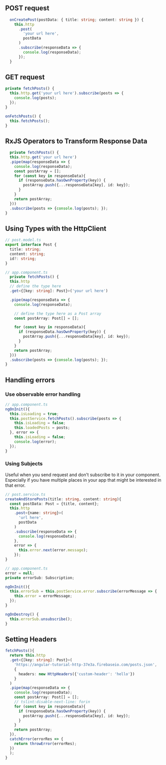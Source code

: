 

## POST request
```typescript
  onCreatePost(postData: { title: string; content: string }) {
    this.http
      .post(
        'your url here',
        postData
      )
      .subscribe(responseData => {
        console.log(responseData);
      });
  }
```

## GET request
```typescript
private fetchPosts() {
  this.http.get('your url here').subscribe(posts => {
    console.log(posts);
  });
}
```
```typescript
onFetchPosts() {
  this.fetchPosts();
}
```

## RxJS Operators to Transform Response Data
```typescript
  private fetchPosts() {
  this.http.get('your url here')
  .pipe(map(responseData => {
    console.log(responseData);
    const postArray = [];
    for (const key in responseData){
      if (responseData.hasOwnProperty(key)) {
        postArray.push({...responseData[key], id: key});
      }
    }
    return postArray;
  }))
  .subscribe(posts => {console.log(posts); });
}
```

## Using Types with the HttpClient
```typescript
// post.model.ts
export interface Post {
  title: string;
  content: string;
  id?: string;
}
```
```typescript
// app.component.ts
  private fetchPosts() {
  this.http
  // define the type here
  .get<{[key: string]: Post}>('your url here')

  .pipe(map(responseData => {
    console.log(responseData);

    // define the type here as a Post array
    const postArray: Post[] = [];

    for (const key in responseData){
      if (responseData.hasOwnProperty(key)) {
        postArray.push({...responseData[key], id: key});
      }
    }
    return postArray;
  }))
  .subscribe(posts => {console.log(posts); });
}
```

## Handling errors

### Use observable error handling
```typescript
// app.component.ts
ngOnInit(){
  this.isLoading = true;
  this.postService.fetchPosts().subscribe(posts => {
    this.isLoading = false;
    this.loadedPosts = posts;
  }, error => {
    this.isLoading = false;
    console.log(error);
  });
}
```

### Using Subjects
Useful when you send request and don't subscribe to it in your component.
Especially if you have multiple places in your app that might be interested in that error.

```typescript
// post.service.ts
createAndStorePosts(title: string, content: string){
  const postData: Post = {title, content};
  this.http
    .post<{name: string}>(
      'url here',
      postData
    )
    .subscribe(responseData => {
      console.log(responseData);
    },
    error => {
      this.error.next(error.message);
    });
}
```

```typescript
// app.component.ts
error = null;
private errorSub: Subscription;

ngOnInit(){
  this.errorSub = this.postService.error.subscribe(errorMessage => {
    this.error = errorMessage;
  });
}

ngOnDestroy() {
  this.errorSub.unsubscribe();
}
```

## Setting Headers

```typescript
fetchPosts(){
  return this.http
  .get<{[key: string]: Post}>(
    'https://angular-tutorial-http-37e3a.firebaseio.com/posts.json',
    {
      headers: new HttpHeaders({'custom-header': 'hello'})
    }
  )
  .pipe(map(responseData => {
    console.log(responseData);
    const postArray: Post[] = [];
    // tslint:disable-next-line: forin
    for (const key in responseData){
      if (responseData.hasOwnProperty(key)) {
        postArray.push({...responseData[key], id: key});
      }
    }
    return postArray;
  }),
  catchError(errorRes => {
    return throwError(errorRes);
  })
  );
}
```
